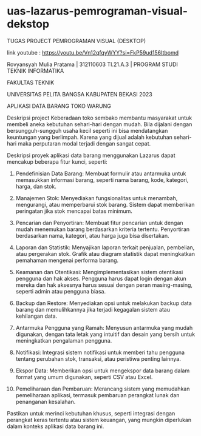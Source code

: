 # uas-lazarus-pemrograman-visual-dekstop

TUGAS PROJECT PEMROGRAMAN VISUAL (DESKTOP)

link youtube : https://youtu.be/Vn12qfqyWYY?si=FkP59ud156Itbomd

Rovyansyah Mulia Pratama | 312110603
TI.21.A.3 | PROGRAM STUDI TEKNIK INFORMATIKA

FAKULTAS TEKNIK

UNIVERSITAS PELITA BANGSA KABUPATEN BEKASI 2023

APLIKASI DATA BARANG TOKO WARUNG 

Deskripsi project
Keberadaan toko sembako membantu masyarakat untuk membeli aneka kebutuhan sehari-hari dengan mudah. Bila dijalani dengan bersungguh-sungguh usaha kecil seperti ini bisa mendatangkan keuntungan yang berlimpah. Karena yang dijual adalah kebutuhan sehari-hari maka perputaran modal terjadi dengan sangat cepat.

Deskripsi proyek aplikasi data barang menggunakan Lazarus dapat mencakup beberapa fitur kunci, seperti:

1. Pendefinisian Data Barang: Membuat formulir atau antarmuka untuk memasukkan informasi barang, seperti nama barang, kode, kategori, harga, dan stok.

2. Manajemen Stok: Menyediakan fungsionalitas untuk menambah, mengurangi, atau memperbarui stok barang. Sistem dapat memberikan peringatan jika stok mencapai batas minimum.

3. Pencarian dan Penyortiran: Membuat fitur pencarian untuk dengan mudah menemukan barang berdasarkan kriteria tertentu. Penyortiran berdasarkan nama, kategori, atau harga juga bisa disertakan.

4. Laporan dan Statistik: Menyajikan laporan terkait penjualan, pembelian, atau pergerakan stok. Grafik atau diagram statistik dapat meningkatkan pemahaman mengenai performa barang.

5. Keamanan dan Otentikasi:  Mengimplementasikan sistem otentikasi pengguna dan hak akses. Pengguna harus dapat login dengan akun mereka dan hak aksesnya harus sesuai dengan peran masing-masing, seperti admin atau pengguna biasa.

6. Backup dan Restore: Menyediakan opsi untuk melakukan backup data barang dan memulihkannya jika terjadi kegagalan sistem atau kehilangan data.

7. Antarmuka Pengguna yang Ramah: Menyusun antarmuka yang mudah digunakan, dengan tata letak yang intuitif dan desain yang bersih untuk meningkatkan pengalaman pengguna.

8. Notifikasi: Integrasi sistem notifikasi untuk memberi tahu pengguna tentang perubahan stok, transaksi, atau peristiwa penting lainnya.

9. Ekspor Data: Memberikan opsi untuk mengekspor data barang dalam format yang umum digunakan, seperti CSV atau Excel.

10. Pemeliharaan dan Pembaruan: Merancang sistem yang memudahkan pemeliharaan aplikasi, termasuk pembaruan perangkat lunak dan penanganan kesalahan.

Pastikan untuk merinci kebutuhan khusus, seperti integrasi dengan perangkat keras tertentu atau sistem keuangan, yang mungkin diperlukan dalam konteks aplikasi data barang ini.
